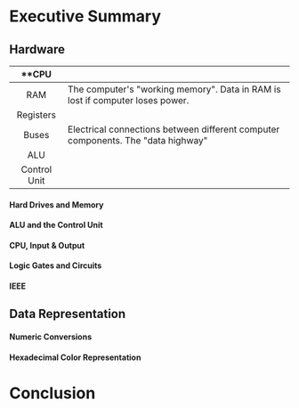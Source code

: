 # Executive Summary
## Hardware
| **CPU      |                                                                                  |
|:----------:|----------------------------------------------------------------------------------|
|RAM         | The computer's "working memory". Data in RAM is lost if computer loses power.    | 
|Registers   |                                                                                  |
|Buses       | Electrical connections between different computer components. The "data highway" |
|ALU         |                                                                                  |
|Control Unit|                                                                                  |
#### Hard Drives and Memory
#### ALU and the Control Unit
#### CPU, Input & Output
#### Logic Gates and Circuits
#### IEEE
## Data Representation
#### Numeric Conversions
#### Hexadecimal Color Representation
# Conclusion
